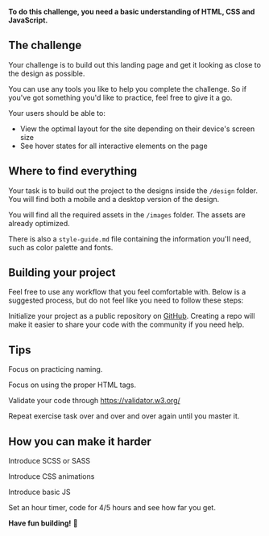 
**To do this challenge, you need a basic understanding of HTML, CSS and JavaScript.**

## The challenge

Your challenge is to build out this landing page and get it looking as close to the design as possible.

You can use any tools you like to help you complete the challenge. So if you've got something you'd like to practice, feel free to give it a go.

Your users should be able to:

- View the optimal layout for the site depending on their device's screen size
- See hover states for all interactive elements on the page


## Where to find everything

Your task is to build out the project to the designs inside the `/design` folder. You will find both a mobile and a desktop version of the design. 

You will find all the required assets in the `/images` folder. The assets are already optimized.

There is also a `style-guide.md` file containing the information you'll need, such as color palette and fonts.

## Building your project

Feel free to use any workflow that you feel comfortable with. Below is a suggested process, but do not feel like you need to follow these steps:

Initialize your project as a public repository on [GitHub](https://github.com/). Creating a repo will make it easier to share your code with the community if you need help.

## Tips

Focus on practicing naming.

Focus on using the proper HTML tags.

Validate your code through https://validator.w3.org/

Repeat exercise task over and over and over again until you master it.

## How you can make it harder

Introduce SCSS or SASS

Introduce CSS animations

Introduce basic JS

Set an hour timer, code for 4/5 hours and see how far you get.


**Have fun building!** 🚀
